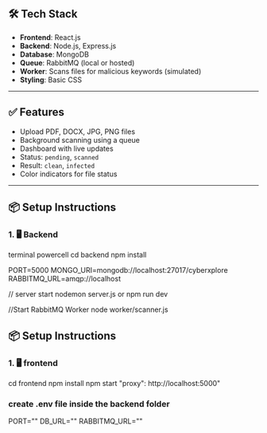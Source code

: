 ## 🛠️ Tech Stack

- **Frontend**: React.js
- **Backend**: Node.js, Express.js
- **Database**: MongoDB
- **Queue**: RabbitMQ (local or hosted)
- **Worker**: Scans files for malicious keywords (simulated)
- **Styling**: Basic CSS
---

## ✅ Features

- Upload PDF, DOCX, JPG, PNG files 
- Background scanning using a queue
- Dashboard with live updates
- Status: `pending`, `scanned`
- Result: `clean`, `infected`
- Color indicators for file status

---

## 📦 Setup Instructions

### 1. 🖥 Backend

terminal powercell
cd backend
npm install

PORT=5000
MONGO_URI=mongodb://localhost:27017/cyberxplore
RABBITMQ_URL=amqp://localhost

// server start
nodemon server.js
or 
npm run dev

//Start RabbitMQ Worker
node worker/scanner.js
## 📦 Setup Instructions

### 1. 🖥 frontend
cd frontend
npm install
npm start
"proxy": http://localhost:5000"

### create .env file inside the backend folder
 PORT=""
 DB_URL=""
RABBITMQ_URL=""
